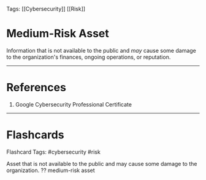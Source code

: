 Tags: [[Cybersecurity]] [[Risk]]
# Medium-Risk Asset

Information that is not available to the public and *may* cause some damage to the organization's finances, ongoing operations, or reputation.

---
# References

1. Google Cybersecurity Professional Certificate

---
# Flashcards

Flashcard Tags: #cybersecurity #risk

Asset that is not available to the public and may cause some damage to the organization.
??
medium-risk asset
<!--SR:!2024-05-14,15,290!2024-05-05,6,250-->